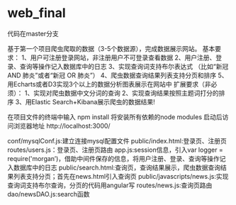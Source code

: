# web_final
代码在master分支

基于第一个项目爬虫爬取的数据（3-5个数据源），完成数据展示网站。
基本要求：
1、用户可注册登录网站，非注册用户不可登录查看数据
2、用户注册、登录、查询等操作记入数据库中的日志
3、实现查询词支持布尔表达式 （比如“新冠 AND 肺炎”或者“新冠 OR 肺炎”）
4、爬虫数据查询结果列表支持分页和排序
5、用Echarts或者D3实现3个以上的数据分析图表展示在网站中
扩展要求（非必须）：
1、实现对爬虫数据中文分词的查询
2、实现查询结果按照主题词打分的排序
3、用Elastic Search+Kibana展示爬虫的数据结果!

在项目文件的终端中输入 npm install 将安装所有依赖的node modules
启动后访问浏览器地址 http://localhost:3000/

conf/mysqlConf.js:建立连接mysql配置文件
public/index.html:登录页、注册页
routes/users.js：登录页、注册页路由
app.js:session信息，引入var logger = require('morgan’)，借助中间件保存的信息，将用户注册、登录、查询等操作记入数据库中的日志
public/search.html:查询页，查询结果展示，爬虫数据查询结果列表支持分页；首先在news.html引入查询页
public/javascripts/news.js:实现查询词支持布尔查询，分页的代码用angular写
routes/news.js:查询页路由
dao/newsDAO.js:search函数
